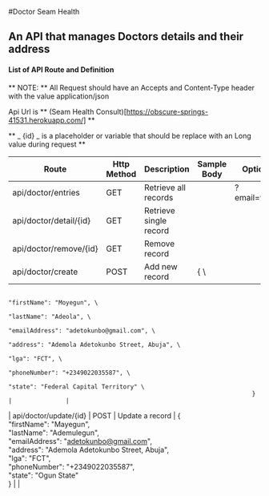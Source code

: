 #Doctor Seam Health

## An API that manages Doctors details and their address

#### List of API Route and Definition
** NOTE: ** All Request should have an Accepts and Content-Type header with the value application/json

Api Url is ** (Seam Health Consult)[https://obscure-springs-41531.herokuapp.com/] **

** _ {id} _ is a placeholder or variable that should be replace with an Long value during request **

| Route                   | Http Method    | Description            | Sample Body                           | Options      |
| ----------------------- | -------------- | ---------------------- | ------------------------------------- | -----------  |
| api/doctor/entries      | GET            | Retrieve all records   |                                       | ?email=value |
| api/doctor/detail/{id}  | GET            | Retrieve single record |                                       |              |
| api/doctor/remove/{id}  | GET            | Remove record          |                                       |              |
| api/doctor/create       | POST           | Add new record | 			{ \
																		    "firstName": "Moyegun", \
																		    "lastName": "Adeola", \
																		    "emailAddress": "adetokunbo@gmail.com", \
																		    "address": "Ademola Adetokunbo Street, Abuja", \
																		    "lga": "FCT", \
																		    "phoneNumber": "+2349022035587", \
																		    "state": "Federal Capital Territory" \
																		}                                  |               |
| api/doctor/update/{id}  | POST           | Update a record       | { \
																		    "firstName": "Mayegun", \
																		    "lastName": "Ademulegun", \
																		    "emailAddress": "adetokunbo@gmail.com", \
																		    "address": "Ademola Adetokunbo Street, Abuja", \
																		    "lga": "FCT", \
																		    "phoneNumber": "+2349022035587", \
																		    "state": "Ogun State" \
																		}                                  |              |
